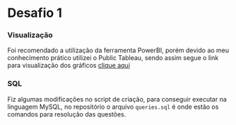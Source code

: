# Desafio 1

### Visualização
Foi recomendado a utilização da ferramenta PowerBI, porém devido ao meu conhecimento prático utilizei o Public Tableau, sendo assim segue o link para visualização dos gráficos [clique aqui](https://public.tableau.com/views/IGTI_Desafio_1/Story1?:language=en&:display_count=y&publish=yes&:origin=viz_share_link)

### SQL
Fiz algumas modificações no script de criação, para conseguir executar na linguagem MySQL, no repositório o arquivo `queries.sql` é onde estão os comandos para resolução das questões.
